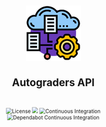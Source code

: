 <p align="center">
  <a href="">
    <img width="150" height="150" src="https://raw.githubusercontent.com/autograders/logo/main/logo/graders.png">
  </a>
</p>

<h1 align="center">Autograders API</h1>

<br>

<p align="center">
  <img alt="License" src="https://img.shields.io/github/license/autograders/api" />
  <img src="https://codecov.io/gh/autograders/api/branch/main/graph/badge.svg?token=6NMHVYZSDB"/>
  <img alt="Continuous Integration" src="https://github.com/autograders/api/actions/workflows/ci.yml/badge.svg" />
  <img alt="Dependabot Continuous Integration" src="https://github.com/autograders/api/actions/workflows/ci-dependabot.yml/badge.svg" />
</p>
